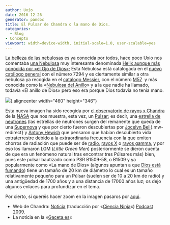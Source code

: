 ```yaml
---
author: Uxío
date: 2016-12-26
generator: pandoc
title: El Pulsar de Chandra o la mano de Dios.
categories:
  - Blog
- Concepto
viewport: width=device-width, initial-scale=1.0, user-scalable=yes
---
```




[La belleza de las
nebulosas](http://es.wikipedia.org/wiki/Anexo:Objetos_Messier) es ya
conocida por todos, hace poco Uxio nos comentaba [una
Nebulosa](http://es.wikipedia.org/wiki/Nebulosa) muy interesante
denominada [Helix aunque más conocida por «el Ojo de
Dios»](http://entelequia.bligoo.com/content/view/455931/Espectacular-imagen-del-Ojo-de-Dios-Nebulosa-Planetaria-Helix.html);
Esta Nebulosa está catalogada en el [nuevo catálogo
general](http://es.wikipedia.org/wiki/Categor%C3%ADa:Objetos_NGC) con el
número 7294 y es ciertamente similar a otra nebulosa ya recogida en el
[catalogo Messier](http://es.wikipedia.org/wiki/Objeto_Messier), con el
número
[M57](http://es.wikipedia.org/wiki/Nebulosa_del_Anillo "Nebulosa del Anillo") 
y más conocida como la «[Nebulosa del
Anillo](http://es.wikipedia.org/wiki/Nebulosa_del_Anillo)» y a la que
nadie ha llamado, todavía «El anillo de Dios» pero eso era porque Dios
todavía no tenía mano.

![](http://i275.photobucket.com/albums/jj287/Auluses/lamanodeDios.jpg){.aligncenter
width="460" height="346"}

Esta nueva imagen ha sido recogida por [el observatorio de rayos x
Chandra](http://es.wikipedia.org/wiki/Chandra_X-Ray) de la
[NASA](http://es.wikipedia.org/wiki/NASA) que nos muestra, esta vez, un
[Pulsar](http://es.wikipedia.org/wiki/Pulsar); es decir, una [estrella
de neutrones](http://es.wikipedia.org/wiki/Estrella_de_neutrones) (las
estrellas de neutrones surgen del remanente que queda de una
[Supernova](http://es.wikipedia.org/wiki/Supernova) y que por cierto
fueron descubiertas por [Jocelyn
Bell](http://es.wikipedia.org/wiki/Jocelyn_Bell "Jocelyn Bell"){.mw-redirect}
y [Antony
Hewish](http://es.wikipedia.org/wiki/Antony_Hewish "Antony Hewish") que
pensaron que habían descubierto vida extraterrestre debido a la
extraordinaria frecuencia con la que emiten chorros de radiación que
puede ser de
[radio](http://es.wikipedia.org/wiki/Radiofrecuencia "Radiofrecuencia"),
[rayos X](http://es.wikipedia.org/wiki/Rayos_X "Rayos X") o [rayos
gamma](http://es.wikipedia.org/wiki/Rayos_gamma "Rayos gamma"), y por
eso los llamaron LGM (*Little Green Men*) posteriormente se dieron
cuenta de que era un fenómeno natural tras encontrar tres Púlsares más)
bien, pues este pulsar bautizado como PSR B1509-58, o B1509 y ya
popularmente como «La mano de Dios» (algunos apuntan a que [Dios está
fumando](http://laprensabydz.blogspot.com/2009/04/cuestion-de-perspectivas.html))
tiene un tamaño de 20 km de diámetro lo cual es un tamaño relativamente
pequeño para un Púlsar (suelen ser de 10 a 20 km de radio) y una
antigüedad de 1700 años y a una distancia de 17000 años luz; os dejo
algunos enlaces para profundizar en el tema.

Por cierto, si queréis hacer zoom en la imagen pasaros por
[aqui](http://www.chandra.harvard.edu/photo/2009/b1509/zoom.html).

-   Web de Chandra:
    [Noticia](http://www.chandra.harvard.edu/photo/2009/b1509/)
    (traducción por «[Ciencia
    Ninja](http://www.cienciakanija.com/2009/04/05/psr-b1509-58-un-joven-pulsar-muestra-su-mano/)«)
    [Podcast
    2009](http://chandra.harvard.edu/resources/podcasts/by_date.html?year=2009).
-   La noticia en la
    «[Gaceta.es](http://www.gaceta.es/06-04-2009+chandra_descubre_un_pequeno_pero_poderoso_pulsar_galaxia,noticia_1img,10,13,52885)«
